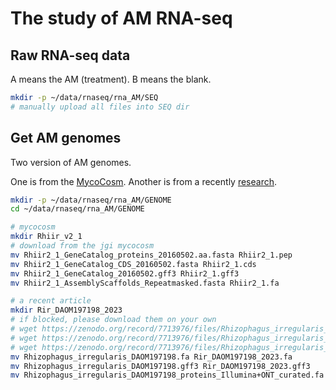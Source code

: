 # The study of AM RNA-seq

## Raw RNA-seq data

A means the AM (treatment). B means the blank.

```bash
mkdir -p ~/data/rnaseq/rna_AM/SEQ
# manually upload all files into SEQ dir
```

## Get AM genomes

Two version of AM genomes.

One is from the [MycoCosm](https://mycocosm.jgi.doe.gov/Rhiir2_1/Rhiir2_1.home.html). Another is from a recently [research](https://doi.org/10.1093/g3journal/jkad077).

```bash
mkdir -p ~/data/rnaseq/rna_AM/GENOME
cd ~/data/rnaseq/rna_AM/GENOME

# mycocosm
mkdir Rhiir_v2_1
# download from the jgi mycocosm
mv Rhiir2_1_GeneCatalog_proteins_20160502.aa.fasta Rhiir2_1.pep
mv Rhiir2_1_GeneCatalog_CDS_20160502.fasta Rhiir2_1.cds
mv Rhiir2_1_GeneCatalog_20160502.gff3 Rhiir2_1.gff3
mv Rhiir2_1_AssemblyScaffolds_Repeatmasked.fasta Rhiir2_1.fa

# a recent article
mkdir Rir_DAOM197198_2023
# if blocked, please download them on your own
# wget https://zenodo.org/record/7713976/files/Rhizophagus_irregularis_DAOM197198.fa?download=1
# wget https://zenodo.org/record/7713976/files/Rhizophagus_irregularis_DAOM197198_Illumina%2BONT_curated.gff3?download=1
# wget https://zenodo.org/record/7713976/files/Rhizophagus_irregularis_DAOM197198_proteins_Illumina%2BONT_curated.fa?download=1
mv Rhizophagus_irregularis_DAOM197198.fa Rir_DAOM197198_2023.fa
mv Rhizophagus_irregularis_DAOM197198.gff3 Rir_DAOM197198_2023.gff3
mv Rhizophagus_irregularis_DAOM197198_proteins_Illumina+ONT_curated.fa Rir_DAOM197198_2023.pep
```

